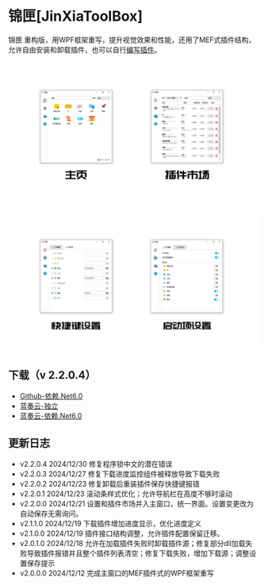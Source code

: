 # 锦匣[JinXiaToolBox]
锦匣 重构版，用WPF框架重写，提升视觉效果和性能，还用了MEF式插件结构，允许自由安装和卸载插件，也可以自行[编写插件](https://github.com/tp1415926535/JinXiaPluginExample)。      

![截图1](截图/锦匣介绍1.jpg)     
    
![截图2](截图/锦匣介绍2.jpg)     

## 下载（v 2.2.0.4）

- [Github-依赖.Net6.0](https://github.com/tp1415926535/JinXiaToolBox/blob/main/%E9%94%A6%E5%8C%A3v2.2.0.4-%E4%BE%9D%E8%B5%96.NET6.0.zip)
- [蓝奏云-独立](https://wwvr.lanzn.com/i6spp2jdi1pe)
- [蓝奏云-依赖.Net6.0](https://wwvr.lanzn.com/ipzbt2jdhzzc)

## 更新日志
* v2.2.0.4 2024/12/30 修复程序锁中文的潜在错误
* v2.2.0.3 2024/12/27 修复下载进度监控组件被释放导致下载失败
* v2.2.0.2 2024/12/23 修复卸载后重装插件保存快捷键报错
* v2.2.0.1 2024/12/23 滚动条样式优化；允许导航栏在高度不够时滚动
* v2.2.0.0 2024/12/21 设置和插件市场并入主窗口，统一界面。设置变更改为自动保存无需询问。
* v2.1.1.0 2024/12/19 下载插件增加进度显示，优化进度定义
* v2.1.0.0 2024/12/19 插件接口结构调整，允许插件配置保留迁移。
* v2.0.1.0 2024/12/18 允许在加载插件失败时卸载插件源；修复部分dll加载失败导致插件报错并且整个插件列表清空；修复下载失败，增加下载源；调整设置保存提示
* v2.0.0.0 2024/12/12 完成主窗口的MEF插件式的WPF框架重写
